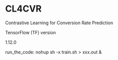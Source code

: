 # CL4CVR
Contrastive Learning for Conversion Rate Prediction

TensorFlow (TF) version

1.12.0

run_the_code: nohup sh -x train.sh > xxx.out &
